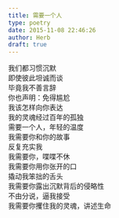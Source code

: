 ```yaml
---  
title: 需要一个人  
type: poetry  
date: 2015-11-08 22:46:26  
author: Herb  
draft: true
---  
```

我们都习惯沉默  
即使彼此坦诚而谈  
毕竟我不善言辞  
你也声明：免得尴尬    
我该怎样向你表达  
我的灵魂经过百年的孤独  
需要一个人，年轻的温度  
我需要你和你的故事  
反复充实我  
我需要你，喋喋不休    
我需要你用你张开的口  
撬动我笨拙的舌头  
我需要你露出沉默背后的侵略性  
不由分说，逼我接受  
我需要你攫住我的灵魂，讲述生命